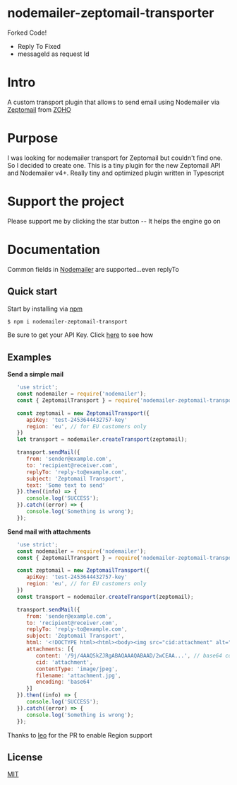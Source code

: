 # nodemailer-zeptomail-transporter

Forked Code!

- Reply To Fixed
- messageId as request Id

# Intro

A custom transport plugin that allows to send email using Nodemailer via [Zeptomail](https://www.zoho.com/zeptomail/email-api.html) from [ZOHO](https://www.zoho.com/)

# Purpose

I was looking for nodemailer transport for Zeptomail but couldn't find one. So I decided to create one. This is a tiny plugin for the new Zeptomail API and Nodemailer v4+. Really tiny and optimized plugin written in Typescript

# Support the project

Please support me by clicking the star button -- It helps the engine go on

# Documentation

Common fields in [Nodemailer](https://nodemailer.com/message/#commmon-fields) are supported...even replyTo

## Quick start

Start by installing via [npm](https://www.npmjs.com/)

```bash
$ npm i nodemailer-zeptomail-transport
```

Be sure to get your API Key. Click [here](https://www.zoho.com/zeptomail/help/smtp-home.html#alink2) to see how

## Examples

**Send a simple mail**

```js
   'use strict';
   const nodemailer = require('nodemailer');
   const { ZeptomailTransport } = require('nodemailer-zeptomail-transport');

   const zeptomail = new ZeptomailTransport({
      apiKey: 'test-2453644432757-key'
      region: 'eu', // for EU customers only
   })
   let transport = nodemailer.createTransport(zeptomail);

   transport.sendMail({
      from: 'sender@example.com',
      to: 'recipient@receiver.com',
      replyTo: 'reply-to@example.com',
      subject: 'Zeptomail Transport',
      text: 'Some text to send'
   }).then((info) => {
      console.log('SUCCESS');
   }).catch((error) => {
      console.log('Something is wrong');
   });
```

**Send mail with attachments**

```js
   'use strict';
   const nodemailer = require('nodemailer');
   const { ZeptomailTransport } = require('nodemailer-zeptomail-transport');

   const zeptomail = new ZeptomailTransport({
      apiKey: 'test-2453644432757-key'
      region: 'eu', // for EU customers only
   })
   const transport = nodemailer.createTransport(zeptomail);

   transport.sendMail({
      from: 'sender@example.com',
      to: 'recipient@receiver.com',
      replyTo: 'reply-to@example.com',
      subject: 'Zeptomail Transport',
      html: '<!DOCTYPE html><html><body><img src="cid:attachment" alt="attachment"></body></html>',
      attachments: [{
         content: '/9j/4AAQSkZJRgABAQAAAQABAAD/2wCEAA...', // base64 content
         cid: 'attachment',
         contentType: 'image/jpeg',
         filename: 'attachment.jpg',
         encoding: 'base64'
      }]
   }).then((info) => {
      console.log('SUCCESS');
   }).catch((error) => {
      console.log('Something is wrong');
   });
```

Thanks to [leo](https://github.com/linobino1) for the PR to enable Region support

## License

[MIT](./LICENSE)
